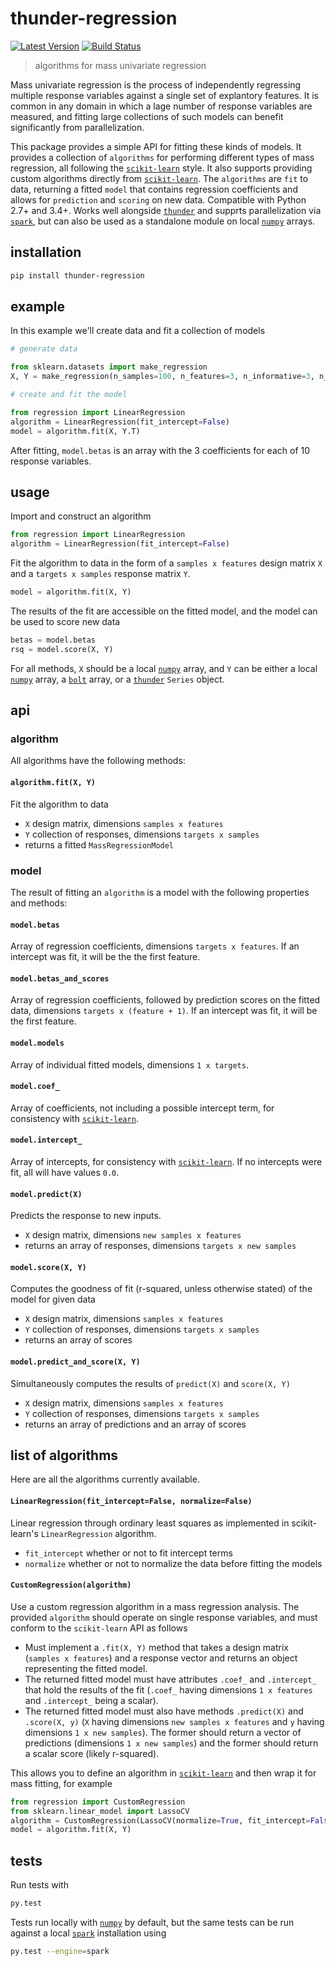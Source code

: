 # thunder-regression

[![Latest Version](https://img.shields.io/pypi/v/thunder-regression.svg?style=flat-square)](https://pypi.python.org/pypi/thunder-registration)
[![Build Status](https://img.shields.io/travis/thunder-project/thunder-regression/master.svg?style=flat-square)](https://travis-ci.org/thunder-project/thunder-regression)


> algorithms for mass univariate regression

Mass univariate regression is the process of independently regressing multiple response variables against a single set of explantory features. It is common in any domain in which a lage number of response variables are measured, and fitting large collections of such models can benefit significantly from parallelization.

This package provides a simple API for fitting these kinds of models. It provides a collection of `algorithms` for performing different types of mass regression, all following the [`scikit-learn`](https://github.com/scikit-learn/scikit-learn) style. It also supports providing custom algorithms directly from [`scikit-learn`](https://github.com/scikit-learn/scikit-learn). The `algorithms` are `fit` to data, returning a fitted `model` that contains regression coefficients and allows for `prediction` and `scoring` on new data. Compatible with Python 2.7+ and 3.4+. Works well alongside [`thunder`](https://github.com/thunder-project/thunder) and supprts parallelization via [`spark`](https://github.com/apache/spark), but can also be used as a standalone module on local [`numpy`](https://github.com/numpy/numpy) arrays.

## installation

```bash
pip install thunder-regression
```

## example

In this example we'll create data and fit a collection of models

```python
# generate data

from sklearn.datasets import make_regression
X, Y = make_regression(n_samples=100, n_features=3, n_informative=3, n_targets=10, noise=1.0)

# create and fit the model

from regression import LinearRegression
algorithm = LinearRegression(fit_intercept=False)
model = algorithm.fit(X, Y.T)
```

After fitting, `model.betas` is an array with the 3 coefficients for each of 10 response variables.

## usage

Import and construct an algorithm

```python
from regression import LinearRegression
algorithm = LinearRegression(fit_intercept=False)
```

Fit the algorithm to data in the form of a `samples x features` design matrix `X` and a `targets x samples` response matrix `Y`.

```python
model = algorithm.fit(X, Y)
```

The results of the fit are accessible on the fitted model, and the model can be used to score new data

```python
betas = model.betas
rsq = model.score(X, Y)
```

For all methods, `X` should be a local [`numpy`](https://github.com/numpy/numpy) array, and `Y` can be either a local [`numpy`](https://github.com/numpy/numpy) array, a [`bolt`](http://github.com/bolt-project/bolt) array, or a [`thunder`](http://github.com/thunder-project/thunder) `Series` object.

## api

### algorithm

All algorithms have the following methods:

#### `algorithm.fit(X, Y)`
Fit the algorithm to data
- `X` design matrix, dimensions `samples x features`
- `Y` collection of responses, dimensions `targets x samples`
- returns a fitted `MassRegressionModel`

### model

The result of fitting an `algorithm` is a model with the following properties and methods:

#### `model.betas`
Array of regression coefficients, dimensions `targets x features`. If an intercept was fit, it will be the
the first feature.

#### `model.betas_and_scores`
Array of regression coefficients, followed by prediction scores on the fitted data, dimensions `targets x (feature + 1)`. If an intercept was fit, it will be the first feature.

#### `model.models`
Array of individual fitted models, dimensions `1 x targets`.

#### `model.coef_`
Array of coefficients, not including a possible intercept term, for consistency with [`scikit-learn`](https://github.com/scikit-learn/scikit-learn).

#### `model.intercept_`
Array of intercepts, for consistency with [`scikit-learn`](https://github.com/scikit-learn/scikit-learn). If no intercepts were fit, all will have values `0.0`.

#### `model.predict(X)`
Predicts the response to new inputs.
- `X` design matrix, dimensions `new samples x features`
- returns an array of responses, dimensions `targets x new samples`

#### `model.score(X, Y)`
Computes the goodness of fit (r-squared, unless otherwise stated) of the model for given data
- `X` design matrix, dimensions `samples x features`
- `Y` collection of responses, dimensions `targets x samples`
- returns an array of scores

#### `model.predict_and_score(X, Y)`
Simultaneously computes the results of `predict(X)` and `score(X, Y)`
- `X` design matrix, dimensions `samples x features`
- `Y` collection of responses, dimensions `targets x samples`
- returns an array of predictions and an array of scores

## list of algorithms

Here are all the algorithms currently available.

#### `LinearRegression(fit_intercept=False, normalize=False)`
Linear regression through ordinary least squares as implemented in scikit-learn's `LinearRegression` algorithm.
- `fit_intercept` whether or not to fit intercept terms
- `normalize` whether or not to normalize the data before fitting the models

#### `CustomRegression(algorithm)`
Use a custom regression algorithm in a mass regression analysis. The provided `algorithm` should operate on single response variables, and must conform to the `scikit-learn` API as follows
- Must implement a `.fit(X, Y)` method that takes a design matrix (`samples x features`) and a response vector and returns an object representing the fitted model.
- The returned fitted model must have attributes `.coef_` and `.intercept_` that hold the results of the fit (`.coef_` having dimensions `1 x features` and `.intercept_` being a scalar).
- The returned fitted model must also have methods `.predict(X)` and `.score(X, y)` (`X` having dimensions `new samples x features` and `y` having dimensions `1 x new samples`). The former should return a vector of predictions (dimensions `1 x new samples`) and the former should return a scalar score (likely r-squared).

This allows you to define an algorithm in [`scikit-learn`](https://github.com/scikit-learn/scikit-learn) and then wrap it for mass fitting, for example

```python
from regression import CustomRegression
from sklearn.linear_model import LassoCV
algorithm = CustomRegression(LassoCV(normalize=True, fit_intercept=False))
model = algorithm.fit(X, Y)
```
## tests

Run tests with

```bash
py.test
```

Tests run locally with [`numpy`](https://github.com/numpy/numpy) by default, but the same tests can be run against a local [`spark`](https://github.com/apache/spark) installation using

```bash
py.test --engine=spark
```
